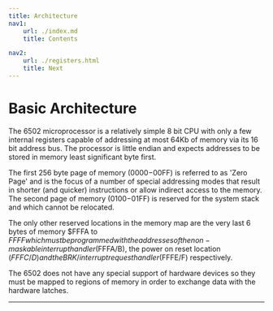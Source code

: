 ```yaml
---
title: Architecture
nav1:
	url: ./index.md
	title: Contents

nav2:
	url: ./registers.html
	title: Next
---
```


# Basic Architecture
The 6502 microprocessor is a relatively simple 8 bit CPU with only a few internal registers capable of addressing at most 64Kb of memory via its 16 bit address bus. The processor is little endian and expects addresses to be stored in memory least significant byte first.

The first 256 byte page of memory ($0000-$00FF) is referred to as 'Zero Page' and is the focus of a number of special addressing modes that result in shorter (and quicker) instructions or allow indirect access to the memory. The second page of memory ($0100-$01FF) is reserved for the system stack and which cannot be relocated.

The only other reserved locations in the memory map are the very last 6 bytes of memory $FFFA to $FFFF which must be programmed with the addresses of the non-maskable interrupt handler ($FFFA/B), the power on reset location ($FFFC/D) and the BRK/interrupt request handler ($FFFE/F) respectively.

The 6502 does not have any special support of hardware devices so they must be mapped to regions of memory in order to exchange data with the hardware latches.

---
